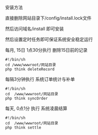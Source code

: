 安装方法

直接删除网站目录下/config/install.lock文件

然后访问域名/install 即可安装

然后设置定时任务即可保证系统安全稳定运行

每月, 15日 1点30分执行  删除15日前的记录
```code
#!/bin/sh
cd /www/wwwroot/网站目录
php think deleteRecord
```

每隔3分钟执行  系统订单统计与补单
```code
#!/bin/sh
cd  /www/wwwroot/网站目录
php think syncOrder
```

每天, 0点1分 执行 系统凌晨结算

```code
#!/bin/sh
cd  /www/wwwroot/网站目录
php think settle
```